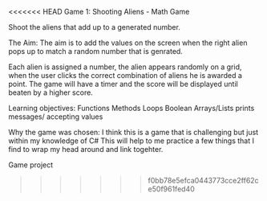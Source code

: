 <<<<<<< HEAD
Game 1:
Shooting Aliens - Math Game

Shoot the aliens that add up to a generated number.

The Aim:
The aim is to add the values on the screen when the right 
alien pops up to match a random number that is genrated. 

Each alien is assigned a number, the alien appears randomly
on a grid, when the user clicks the correct combination of aliens 
he is awarded a point. The game will have a timer and the score will 
be displayed until beaten by a higher score. 

Learning objectives: 
Functions
Methods
Loops
Boolean
Arrays/Lists
prints messages/ accepting values

Why the game was chosen: 
I think this is a game that is challenging but just within my knowledge of C#
This will help to me practice a few things that I find to wrap my head around and 
link togehter. 


Game project 
>>>>>>> f0bb78e5efca0443773cce2ff62ce50f961fed40
